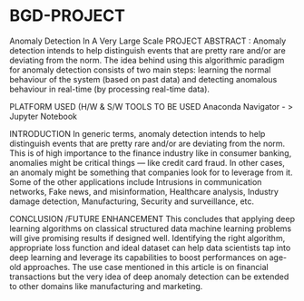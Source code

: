 # BGD-PROJECT
Anomaly Detection In A Very Large Scale
PROJECT ABSTRACT :	Anomaly detection intends to help distinguish events that are pretty rare and/or are deviating from the norm. The idea behind using this algorithmic paradigm for anomaly detection consists of two main steps: learning the normal behaviour of the system (based on past data) and detecting anomalous behaviour in real-time (by processing real-time data).

PLATFORM USED
(H/W & S/W TOOLS TO BE USED	
Anaconda Navigator - > Jupyter Notebook
	
INTRODUCTION	In generic terms, anomaly detection intends to help distinguish events that are pretty rare and/or are deviating from the norm. This is of high importance to the finance industry like in consumer banking, anomalies might be critical things — like credit card fraud. In other cases, an anomaly might be something that companies look for to leverage from it. Some of the other applications include Intrusions in communication networks, Fake news, and misinformation, Healthcare analysis, Industry damage detection, Manufacturing, Security and surveillance, etc.


CONCLUSION /FUTURE ENHANCEMENT	This concludes that applying deep learning algorithms on classical structured data machine learning problems will give promising results if designed well. Identifying the right algorithm, appropriate loss function and ideal dataset can help data scientists tap into deep learning and leverage its capabilities to boost performances on age-old approaches. The use case mentioned in this article is on financial transactions but the very idea of deep anomaly detection can be extended to other domains like manufacturing and marketing.


